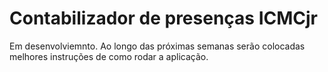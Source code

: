 # Contabilizador de presenças ICMCjr

Em desenvolviemnto. Ao longo das próximas semanas serão colocadas melhores instruções de como rodar a aplicação.
